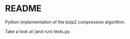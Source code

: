 # README #

Python implementation of the bzip2 compression algorithm.

Take a look at (and run) tests.py.